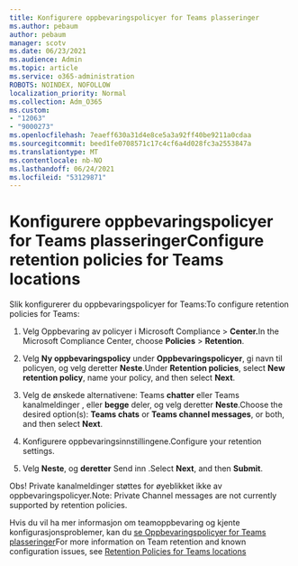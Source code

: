 ```yaml
---
title: Konfigurere oppbevaringspolicyer for Teams plasseringer
ms.author: pebaum
author: pebaum
manager: scotv
ms.date: 06/23/2021
ms.audience: Admin
ms.topic: article
ms.service: o365-administration
ROBOTS: NOINDEX, NOFOLLOW
localization_priority: Normal
ms.collection: Adm_O365
ms.custom:
- "12063"
- "9000273"
ms.openlocfilehash: 7eaeff630a31d4e8ce5a3a92ff40be9211a0cdaa
ms.sourcegitcommit: beed1fe0708571c17c4cf6a4d028fc3a2553847a
ms.translationtype: MT
ms.contentlocale: nb-NO
ms.lasthandoff: 06/24/2021
ms.locfileid: "53129871"
---
```

# <a name="configure-retention-policies-for-teams-locations"></a><span data-ttu-id="83abf-102">Konfigurere oppbevaringspolicyer for Teams plasseringer</span><span class="sxs-lookup"><span data-stu-id="83abf-102">Configure retention policies for Teams locations</span></span>

<span data-ttu-id="83abf-103">Slik konfigurerer du oppbevaringspolicyer for Teams:</span><span class="sxs-lookup"><span data-stu-id="83abf-103">To configure retention policies for Teams:</span></span>

1. <span data-ttu-id="83abf-104">Velg Oppbevaring av policyer i Microsoft Compliance   >  **Center.**</span><span class="sxs-lookup"><span data-stu-id="83abf-104">In the Microsoft Compliance Center, choose **Policies** > **Retention**.</span></span>

1. <span data-ttu-id="83abf-105">Velg **Ny oppbevaringspolicy** under **Oppbevaringspolicyer**, gi navn til policyen, og velg deretter **Neste**.</span><span class="sxs-lookup"><span data-stu-id="83abf-105">Under **Retention policies**, select **New retention policy**, name your policy, and then select **Next**.</span></span>

1. <span data-ttu-id="83abf-106">Velg de ønskede alternativene: Teams **chatter** eller Teams kanalmeldinger , eller **begge** deler, og velg deretter **Neste**.</span><span class="sxs-lookup"><span data-stu-id="83abf-106">Choose the desired option(s): **Teams chats** or **Teams channel messages**, or both, and then select **Next**.</span></span>

1. <span data-ttu-id="83abf-107">Konfigurere oppbevaringsinnstillingene.</span><span class="sxs-lookup"><span data-stu-id="83abf-107">Configure your retention settings.</span></span> 

1. <span data-ttu-id="83abf-108">Velg **Neste**, og **deretter** Send inn .</span><span class="sxs-lookup"><span data-stu-id="83abf-108">Select **Next**, and then **Submit**.</span></span>

<span data-ttu-id="83abf-109">Obs! Private kanalmeldinger støttes for øyeblikket ikke av oppbevaringspolicyer.</span><span class="sxs-lookup"><span data-stu-id="83abf-109">Note: Private Channel messages are not currently supported by retention policies.</span></span>

<span data-ttu-id="83abf-110">Hvis du vil ha mer informasjon om teamoppbevaring og kjente konfigurasjonsproblemer, kan du [se Oppbevaringspolicyer for Teams plasseringer](/microsoft-365/compliance/create-retention-policies#retention-policy-for-teams-locations)</span><span class="sxs-lookup"><span data-stu-id="83abf-110">For more information on Team retention and known configuration issues, see [Retention Policies for Teams locations](/microsoft-365/compliance/create-retention-policies#retention-policy-for-teams-locations)</span></span>

